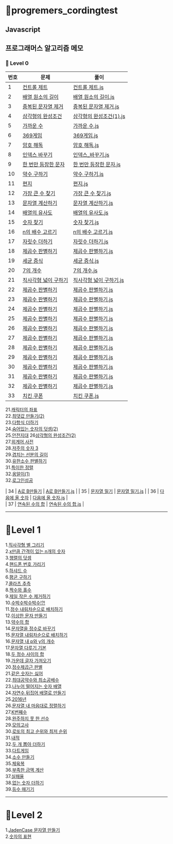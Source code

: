 # 🎈progremers_cordingtest

## Javascript

## 프로그래머스 알고리즘 메모

### 🌱 Level 0

| 번호 | 문제                                                                                     | 풀이                                                                                                                         |
| ---- | ---------------------------------------------------------------------------------------- | ---------------------------------------------------------------------------------------------------------------------------- |
| 1    | [컨트롤 제트](https://school.programmers.co.kr/learn/courses/30/lessons/120853)          | [컨트롤 제트.js](https://github.com/pomeranian91/progremers_cordingtest/blob/main/level0/controlZ.js)                        |
| 2    | [배열 원소의 길이](https://school.programmers.co.kr/learn/courses/30/lessons/120854)     | [배열 원소의 길이.js](https://github.com/pomeranian91/progremers_cordingtst/blob/main/level0/배열_원소의_길이.js)            |
| 3    | [중복된 문자열 제거](https://school.programmers.co.kr/learn/courses/30/lessons/120888)   | [중복된 문자열 제거.js](https://github.com/pomeranian91/progremers_cordingtest/blob/main/level0/중복된_문자열_제거.js)       |
| 4    | [삼각형의 완성조건](https://school.programmers.co.kr/learn/courses/30/lessons/120889)    | [삼각형의 완성조건(1).js](<https://github.com/pomeranian91/progremers_cordingtest/blob/main/level0/삼각형의_완성조건(1).js>) |
| 5    | [가까운 수](https://school.programmers.co.kr/learn/courses/30/lessons/120890)            | [가까운 수.js](https://github.com/pomeranian91/progremers_cordingtest/blob/main/level0/가까운_수.js)                         |
| 6    | [369게임](https://school.programmers.co.kr/learn/courses/30/lessons/120891)              | [369게임.js](https://github.com/pomeranian91/progremers_cordingtest/blob/main/level0/369게임.js)                             |
| 7    | [암호 해독](https://school.programmers.co.kr/learn/courses/30/lessons/120892)            | [암호 해독.js](https://github.com/pomeranian91/progremers_cordingtest/blob/main/level0/암호_해독.js)                         |
| 8    | [인덱스 바꾸기](https://school.programmers.co.kr/learn/courses/30/lessons/120895)        | [인덱스\_바꾸기.js](https://github.com/pomeranian91/progremers_cordingtest/blob/main/level0/인덱스_바꾸기.js)                |
| 9    | [한 번만 등장한 문자](https://school.programmers.co.kr/learn/courses/30/lessons/120896)  | [한 번만 등장한 문자.js](https://github.com/pomeranian91/progremers_cordingtest/blob/main/level0/한_번만_등장한_문자.js)     |
| 10   | [약수 구하기](https://school.programmers.co.kr/learn/courses/30/lessons/120897)          | [약수 구하기.js](https://github.com/pomeranian91/progremers_cordingtest/blob/main/level0/약수_구하기.js)                     |
| 11   | [편지](https://school.programmers.co.kr/learn/courses/30/lessons/120898)                 | [편지.js](https://github.com/pomeranian91/progremers_cordingtest/blob/main/level0/편지.js)                                   |
| 12   | [가장 큰 수 찾기](https://school.programmers.co.kr/learn/courses/30/lessons/120899)      | [가장 큰 수 찾기.js](https://github.com/pomeranian91/progremers_cordingtest/blob/main/level0/가장_큰_수_찾기.js)             |
| 13   | [문자열 계산하기](https://school.programmers.co.kr/learn/courses/30/lessons/120902)      | [문자열 계산하기.js](https://github.com/pomeranian91/progremers_cordingtest/blob/main/level0/문자열_계산하기.js)             |
| 14   | [배열의 유사도](https://school.programmers.co.kr/learn/courses/30/lessons/120903)        | [배열의 유사도.js](https://github.com/pomeranian91/progremers_cordingtest/blob/main/level0/배열의_유사도.js)                 |
| 15   | [숫자 찾기](https://school.programmers.co.kr/learn/courses/30/lessons/120904)            | [숫자 찾기.js](https://github.com/pomeranian91/progremers_cordingtest/blob/main/level0/숫자_찾기.js)                         |
| 16   | [n의 배수 고르기](https://school.programmers.co.kr/learn/courses/30/lessons/120905)      | [n의 배수 고르기.js](https://github.com/pomeranian91/progremers_cordingtest/blob/main/level0/n의_배수_고르기.js)             |
| 17   | [자릿수 더하기](https://school.programmers.co.kr/learn/courses/30/lessons/120906)        | [자릿수 더하기.js](https://github.com/pomeranian91/progremers_cordingtest/blob/main/level0/자릿수_더하기.js)                 |
| 18   | [제곱수 판별하기](https://school.programmers.co.kr/learn/courses/30/lessons/120909)      | [제곱수 판별하기.js](https://github.com/pomeranian91/progremers_cordingtest/blob/main/level0/제곱수_판별하기.js)             |
| 19   | [세균 증식](https://school.programmers.co.kr/learn/courses/30/lessons/120910)            | [세균 증식.js](https://github.com/pomeranian91/progremers_cordingtest/blob/main/level0/세균_증식.js)                         |
| 20   | [7의 개수](https://school.programmers.co.kr/learn/courses/30/lessons/120912)             | [7의 개수.js](https://github.com/pomeranian91/progremers_cordingtest/blob/main/level0/7의_개수.js)                           |
| 21   | [직사각형 넓이 구하기](https://school.programmers.co.kr/learn/courses/30/lessons/120860) | [직사각형 넓이 구하기.js](https://github.com/pomeranian91/progremers_cordingtest/blob/main/level0/직사각형_넓이_구하기.js)   |
| 22   | [제곱수 판별하기](https://school.programmers.co.kr/learn/courses/30/lessons/120909)      | [제곱수 판별하기.js](https://github.com/pomeranian91/progremers_cordingtest/blob/main/level0/제곱수_판별하기.js)             |
| 23   | [제곱수 판별하기](https://school.programmers.co.kr/learn/courses/30/lessons/120909)      | [제곱수 판별하기.js](https://github.com/pomeranian91/progremers_cordingtest/blob/main/level0/제곱수_판별하기.js)             |
| 24   | [제곱수 판별하기](https://school.programmers.co.kr/learn/courses/30/lessons/120909)      | [제곱수 판별하기.js](https://github.com/pomeranian91/progremers_cordingtest/blob/main/level0/제곱수_판별하기.js)             |
| 25   | [제곱수 판별하기](https://school.programmers.co.kr/learn/courses/30/lessons/120909)      | [제곱수 판별하기.js](https://github.com/pomeranian91/progremers_cordingtest/blob/main/level0/제곱수_판별하기.js)             |
| 26   | [제곱수 판별하기](https://school.programmers.co.kr/learn/courses/30/lessons/120909)      | [제곱수 판별하기.js](https://github.com/pomeranian91/progremers_cordingtest/blob/main/level0/제곱수_판별하기.js)             |
| 27   | [제곱수 판별하기](https://school.programmers.co.kr/learn/courses/30/lessons/120909)      | [제곱수 판별하기.js](https://github.com/pomeranian91/progremers_cordingtest/blob/main/level0/제곱수_판별하기.js)             |
| 28   | [제곱수 판별하기](https://school.programmers.co.kr/learn/courses/30/lessons/120909)      | [제곱수 판별하기.js](https://github.com/pomeranian91/progremers_cordingtest/blob/main/level0/제곱수_판별하기.js)             |
| 29   | [제곱수 판별하기](https://school.programmers.co.kr/learn/courses/30/lessons/120909)      | [제곱수 판별하기.js](https://github.com/pomeranian91/progremers_cordingtest/blob/main/level0/제곱수_판별하기.js)             |
| 30   | [제곱수 판별하기](https://school.programmers.co.kr/learn/courses/30/lessons/120909)      | [제곱수 판별하기.js](https://github.com/pomeranian91/progremers_cordingtest/blob/main/level0/제곱수_판별하기.js)             |
| 31   | [제곱수 판별하기](https://school.programmers.co.kr/learn/courses/30/lessons/120909)      | [제곱수 판별하기.js](https://github.com/pomeranian91/progremers_cordingtest/blob/main/level0/제곱수_판별하기.js)             |
| 32   | [제곱수 판별하기](https://school.programmers.co.kr/learn/courses/30/lessons/120909)      | [제곱수 판별하기.js](https://github.com/pomeranian91/progremers_cordingtest/blob/main/level0/제곱수_판별하기.js)             |
| 33   | [치킨 쿠폰](https://school.programmers.co.kr/learn/courses/30/lessons/120909)            | [치킨 쿠폰.js](https://github.com/pomeranian91/progremers_cordingtest/blob/main/level0/치킨_쿠폰.js)                         |

21.[캐릭터의 좌표](https://github.com/pomeranian91/progremers_cordingtest/blob/main/level0/캐릭터의_좌표.js)  
 22.[최댓값 만들기(2)](<https://github.com/pomeranian91/progremers_cordingtest/blob/main/level0/최댓값_만들기(2).js>)  
 23.[다항식 더하기](https://github.com/pomeranian91/progremers_cordingtest/blob/main/level0/다항식_더하기.js)  
 24.[숨어있는 숫자의 덧셈(2)](<https://github.com/pomeranian91/progremers_cordingtest/blob/main/level0/숨어있는_숫자의_덧셈_(2).js>)  
 25.[안전지대](https://github.com/pomeranian91/progremers_cordingtest/blob/main/level0/안전지대.js)
26[삼각형의 완성조건(2)](<https://github.com/pomeranian91/progremers_cordingtest/blob/main/level0/삼각형의_완성조건(2).js>)  
 27.[외계어 사전](https://github.com/pomeranian91/progremers_cordingtest/blob/main/level0/외계어_사전.js)  
 28.[저주의 숫자 3](https://github.com/pomeranian91/progremers_cordingtest/blob/main/level0/저주의_숫자_3.js)  
 29.[겹치는 선분의 길이](https://github.com/pomeranian91/progremers_cordingtest/blob/main/level0/겹치는_선분의_길이.js)  
 30.[유한소수 판별하기](https://github.com/pomeranian91/progremers_cordingtest/blob/main/level0/유한소수_판별하기.js)  
 31.[특이한 정렬](https://github.com/pomeranian91/progremers_cordingtest/blob/main/level0/특이한_정렬.js)  
 32.[옹알이(1)](<https://github.com/pomeranian91/progremers_cordingtest/blob/main/level0/옹알이(1).js>)  
 32.[로그인성공](https://github.com/pomeranian91/progremers_cordingtest/blob/main/level0/로그인성공.js)

| 34 | [A로 B만들기](https://school.programmers.co.kr/learn/courses/30/lessons/120886) | [A로 B만들기.js](https://github.com/pomeranian91/progremers_cordingtst/blob/main/level0/A로_B만들기.js) |
| 35 | [문자열 밀기](https://school.programmers.co.kr/learn/courses/30/lessons/120921) | [문자열 밀기.js](https://github.com/pomeranian91/progremers_cordingtst/blob/main/level0/문자열_밀기기.js) |
| 36 | [다음에 올 숫자](https://school.programmers.co.kr/learn/courses/30/lessons/120924) | [다음에 올 숫자.js](https://github.com/pomeranian91/progremers_cordingtst/blob/main/level0/다음에_올_숫자.js) |  
 | 37 | [연속된 수의 합](https://school.programmers.co.kr/learn/courses/30/lessons/120923) | [연속된 수의 합.js](https://github.com/pomeranian91/progremers_cordingtst/blob/main/level0/연속된_수의_합.js) |

---

# 📕Level 1

1.[직사각형 별 그리기](https://github.com/pomeranian91/progremers_cordingtest/blob/main/level1/writestars.js)  
2.[x만큼 간격이 있는 n개의 숫자](https://github.com/pomeranian91/progremers_cordingtest/blob/main/level1/addArray.js)  
3.[행렬의 덧셈](https://github.com/pomeranian91/progremers_cordingtest/blob/main/level1/plusRowcols.js)  
4.[핸드폰 번호 가리기](https://github.com/pomeranian91/progremers_cordingtest/blob/main/level1/blindPhoneNumber.js)  
5.[하샤드 수](https://github.com/pomeranian91/progremers_cordingtest/blob/main/level1/hashyad.js)  
6.[평균 구하기](https://github.com/pomeranian91/progremers_cordingtest/blob/main/level1/average.js)  
7.[콜라츠 추측](https://github.com/pomeranian91/progremers_cordingtest/blob/level1/collatz.js)  
8.[짝수와 홀수](https://github.com/pomeranian91/progremers_cordingtest/blob/main/level1/evenOdd.js)  
9.[제일 작은 수 제거하기](https://github.com/pomeranian91/progremers_cordingtest/blob/main/level1/evenOdd.js)  
10.[수박수박수박수!?!](https://github.com/pomeranian91/progremers_cordingtest/blob/main/level1/waterMelon.js)  
11.[정수 내림차순으로 배치하기](https://github.com/pomeranian91/progremers_cordingtest/blob/main/level1/numberArray.js)  
12.[이상한 문자 만들기](https://github.com/pomeranian91/progremers_cordingtest/blob/main/level1/weirdWord.js)  
13.[약수의 합](https://github.com/pomeranian91/progremers_cordingtest/blob/main/level1/measureSum.js)  
14.[문자열을 정수로 바꾸기](https://github.com/pomeranian91/progremers_cordingtest/blob/main/level1/numberChange.js)  
15.[문자열 내림차순으로 배치하기](https://github.com/pomeranian91/progremers_cordingtest/blob/main/level1/sortReverse.js)  
16.[문자열 내 p와 y의 개수](https://github.com/pomeranian91/progremers_cordingtest/blob/main/level1/countPnY.js)  
17.[문자열 다루기 기본](https://github.com/pomeranian91/progremers_cordingtest/blob/main/level1/strCare.js)  
18.[두 정수 사이의 합](https://github.com/pomeranian91/progremers_cordingtest/blob/main/level1/sumNumberBetween.js)  
19.[가운데 글자 가져오기](https://github.com/pomeranian91/progremers_cordingtest/blob/main/level1/betweenStr.js)  
20.[정수제곱근 판별](https://github.com/pomeranian91/progremers_cordingtest/blob/main/level1/intSqrt.js)  
21.[같은 숫자는 싫어](https://github.com/pomeranian91/progremers_cordingtest/blob/main/level1/dontLikeSameNum.js)  
22.[최대공약수와 최소공배수](https://github.com/pomeranian91/progremers_cordingtest/blob/main/level1/GDCLCM.js)  
23.[나누어 떨어지는 숫자 배열](https://github.com/pomeranian91/progremers_cordingtest/blob/main/level1/divisor.js)  
24.[자연수 뒤집어 배열로 만들기](https://github.com/pomeranian91/progremers_cordingtest/blob/main/level1/resverInt.js)  
25.[2016년](https://github.com/pomeranian91/progremers_cordingtest/blob/main/level1/2016.js)  
26.[문자열 내 마음대로 정렬하기](https://github.com/pomeranian91/progremers_cordingtest/blob/main/level1/strangeStrings.js)  
27.[K번째수](https://github.com/pomeranian91/progremers_cordingtest/blob/main/level1/KNumber.js)  
28.[완주하지 못 한 선수](https://github.com/pomeranian91/progremers_cordingtest/blob/main/level1/completionMaraton.js)  
29.[모의고사](https://github.com/pomeranian91/progremers_cordingtest/blob/main/level1/completionMaraton.js.js)  
30.[로또의 최고 순위와 최저 순위](https://github.com/pomeranian91/progremers_cordingtest/blob/main/level1/lottoMaxMin.js)  
31.[내적](https://github.com/pomeranian91/progremers_cordingtest/blob/main/level1/dotProduct.js)  
32.[두 개 뽑아 더하기](https://github.com/pomeranian91/progremers_cordingtest/blob/main/level1/selectTwo.js)  
33.[다트게임](https://github.com/pomeranian91/progremers_cordingtest/blob/main/level1/dartGame.js)  
34.[소수 만들기](https://github.com/pomeranian91/progremers_cordingtest/blob/main/level1/MakeZeroNum.js)  
35.[체육복](https://github.com/pomeranian91/progremers_cordingtest/blob/main/level1/weightCloth.js)  
36.[부족한 금액 계산](https://github.com/pomeranian91/progremers_cordingtest/blob/main/level1/failCash.js)  
37.[실패율](https://github.com/pomeranian91/progremers_cordingtest/blob/main/level1/failCash.js)  
38.[없는 숫자 더하기](https://github.com/pomeranian91/progremers_cordingtest/blob/main/level1/없는_숫자_더하기.js)  
39.[등수 매기기](https://github.com/pomeranian91/progremers_cordingtest/blob/main/level1/등수_매기기.js)

---

# 📕Level 2

1.[JadenCase 문자열 만들기](https://github.com/pomeranian91/progremers_cordingtest/blob/main/level2/JadenCase_문자열_만들기.js)  
2.[숫자의 표현](https://github.com/pomeranian91/progremers_cordingtest/blob/main/level2/숫자의_표현.js)

